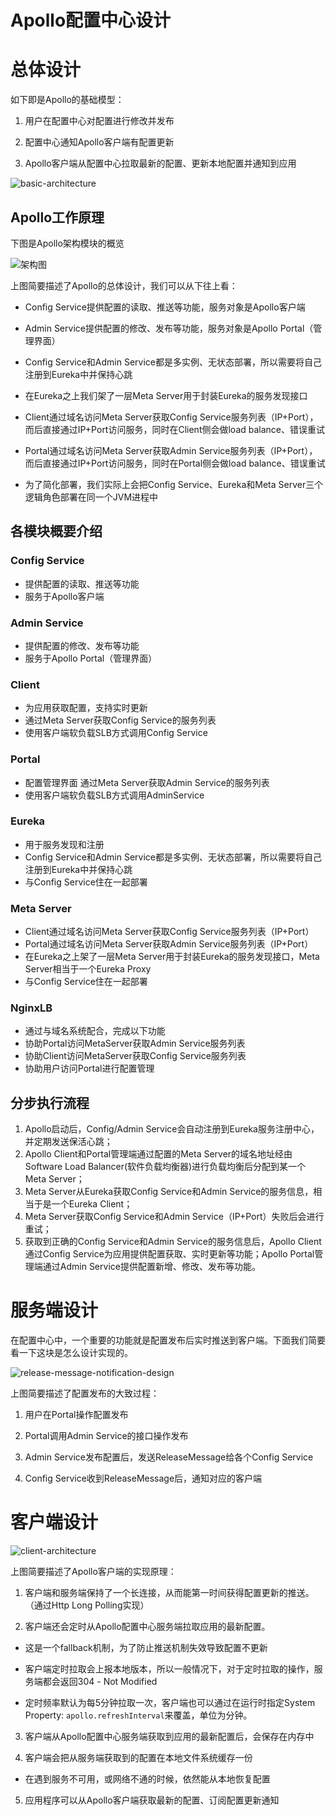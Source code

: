 

# Apollo配置中心设计

# 总体设计

如下即是Apollo的基础模型：

1. 用户在配置中心对配置进行修改并发布

2. 配置中心通知Apollo客户端有配置更新

3. Apollo客户端从配置中心拉取最新的配置、更新本地配置并通知到应用

![basic-architecture](./images/basic-architecture.png)

## Apollo工作原理

下图是Apollo架构模块的概览

 ![架构图](./images/架构图.png)

上图简要描述了Apollo的总体设计，我们可以从下往上看：

* Config Service提供配置的读取、推送等功能，服务对象是Apollo客户端

* Admin Service提供配置的修改、发布等功能，服务对象是Apollo Portal（管理界面）

* Config Service和Admin Service都是多实例、无状态部署，所以需要将自己注册到Eureka中并保持心跳

* 在Eureka之上我们架了一层Meta Server用于封装Eureka的服务发现接口

* Client通过域名访问Meta Server获取Config Service服务列表（IP+Port），而后直接通过IP+Port访问服务，同时在Client侧会做load balance、错误重试

* Portal通过域名访问Meta Server获取Admin Service服务列表（IP+Port），而后直接通过IP+Port访问服务，同时在Portal侧会做load balance、错误重试

* 为了简化部署，我们实际上会把Config Service、Eureka和Meta Server三个逻辑角色部署在同一个JVM进程中

## 各模块概要介绍

### Config Service

* 提供配置的读取、推送等功能
* 服务于Apollo客户端

### Admin Service

* 提供配置的修改、发布等功能
* 服务于Apollo Portal（管理界面）

### Client

* 为应用获取配置，支持实时更新
* 通过Meta Server获取Config Service的服务列表
* 使用客户端软负载SLB方式调用Config Service

### Portal

* 配置管理界面
  通过Meta Server获取Admin Service的服务列表
* 使用客户端软负载SLB方式调用AdminService

### Eureka

* 用于服务发现和注册
* Config Service和Admin Service都是多实例、无状态部署，所以需要将自己注册到Eureka中并保持心跳
* 与Config Service住在一起部署

### Meta Server

* Client通过域名访问Meta Server获取Config Service服务列表（IP+Port）
* Portal通过域名访问Meta Server获取Admin Service服务列表（IP+Port）
* 在Eureka之上架了一层Meta Server用于封装Eureka的服务发现接口，Meta Server相当于一个Eureka Proxy
* 与Config Service住在一起部署

### NginxLB

* 通过与域名系统配合，完成以下功能
* 协助Portal访问MetaServer获取Admin Service服务列表
* 协助Client访问MetaServer获取Config Service服务列表
* 协助用户访问Portal进行配置管理

## 分步执行流程

1. Apollo启动后，Config/Admin Service会自动注册到Eureka服务注册中心，并定期发送保活心跳；
2. Apollo Client和Portal管理端通过配置的Meta Server的域名地址经由Software Load Balancer(软件负载均衡器)进行负载均衡后分配到某一个Meta Server；
3. Meta Server从Eureka获取Config Service和Admin Service的服务信息，相当于是一个Eureka Client；
4. Meta Server获取Config Service和Admin Service（IP+Port）失败后会进行重试；
5. 获取到正确的Config Service和Admin Service的服务信息后，Apollo Client通过Config Service为应用提供配置获取、实时更新等功能；Apollo Portal管理端通过Admin Service提供配置新增、修改、发布等功能。

# 服务端设计

在配置中心中，一个重要的功能就是配置发布后实时推送到客户端。下面我们简要看一下这块是怎么设计实现的。

![release-message-notification-design](./images/release-message-notification-design.png)

上图简要描述了配置发布的大致过程：

1. 用户在Portal操作配置发布

2. Portal调用Admin Service的接口操作发布

3. Admin Service发布配置后，发送ReleaseMessage给各个Config Service

4. Config Service收到ReleaseMessage后，通知对应的客户端

# 客户端设计

![client-architecture](./images/client-architecture.png)

上图简要描述了Apollo客户端的实现原理：

1. 客户端和服务端保持了一个长连接，从而能第一时间获得配置更新的推送。（通过Http Long Polling实现）

2. 客户端还会定时从Apollo配置中心服务端拉取应用的最新配置。

  * 这是一个fallback机制，为了防止推送机制失效导致配置不更新

  * 客户端定时拉取会上报本地版本，所以一般情况下，对于定时拉取的操作，服务端都会返回304 - Not Modified

  * 定时频率默认为每5分钟拉取一次，客户端也可以通过在运行时指定System Property: `apollo.refreshInterval`来覆盖，单位为分钟。

3. 客户端从Apollo配置中心服务端获取到应用的最新配置后，会保存在内存中

4. 客户端会把从服务端获取到的配置在本地文件系统缓存一份

  * 在遇到服务不可用，或网络不通的时候，依然能从本地恢复配置

5. 应用程序可以从Apollo客户端获取最新的配置、订阅配置更新通知
